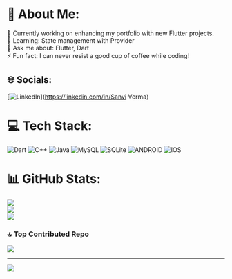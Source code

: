 # 💫 About Me:
 🚀 Currently working on enhancing my portfolio with new Flutter projects.<br> 🌱 Learning: State management with Provider<br> 💬 Ask me about: Flutter, Dart<br> ⚡ Fun fact: I can never resist a good cup of coffee while coding!


## 🌐 Socials:
[![LinkedIn](https://img.shields.io/badge/LinkedIn-%230077B5.svg?logo=linkedin&logoColor=white)](https://linkedin.com/in/Sanvi Verma) 

# 💻 Tech Stack:
![Dart](https://img.shields.io/badge/dart-%230175C2.svg?style=flat-square&logo=dart&logoColor=white) ![C++](https://img.shields.io/badge/c++-%2300599C.svg?style=flat-square&logo=c%2B%2B&logoColor=white) ![Java](https://img.shields.io/badge/java-%23ED8B00.svg?style=flat-square&logo=java&logoColor=white) ![MySQL](https://img.shields.io/badge/mysql-%2300f.svg?style=flat-square&logo=mysql&logoColor=white) ![SQLite](https://img.shields.io/badge/sqlite-%2307405e.svg?style=flat-square&logo=sqlite&logoColor=white) ![ANDROID](https://img.shields.io/badge/android-%2320232a.svg?style=flat-square&logo=android&logoColor=%a4c639) ![IOS](https://img.shields.io/badge/IOS-%2320232a.svg?style=flat-square&logo=apple&logoColor=white)
# 📊 GitHub Stats:
![](https://github-readme-stats.vercel.app/api?username=Thesanvi&theme=dracula&hide_border=true&include_all_commits=true&count_private=true)<br/>
![](https://github-readme-streak-stats.herokuapp.com/?user=Thesanvi&theme=dracula&hide_border=true)<br/>
![](https://github-readme-stats.vercel.app/api/top-langs/?username=Thesanvi&theme=dracula&hide_border=true&include_all_commits=true&count_private=true&layout=compact)

### 🔝 Top Contributed Repo
![](https://github-contributor-stats.vercel.app/api?username=Thesanvi&limit=5&theme=dark&combine_all_yearly_contributions=true)

---
[![](https://visitcount.itsvg.in/api?id=Thesanvi&icon=0&color=0)](https://visitcount.itsvg.in)

<!-- Proudly created with GPRM ( https://gprm.itsvg.in ) -->
